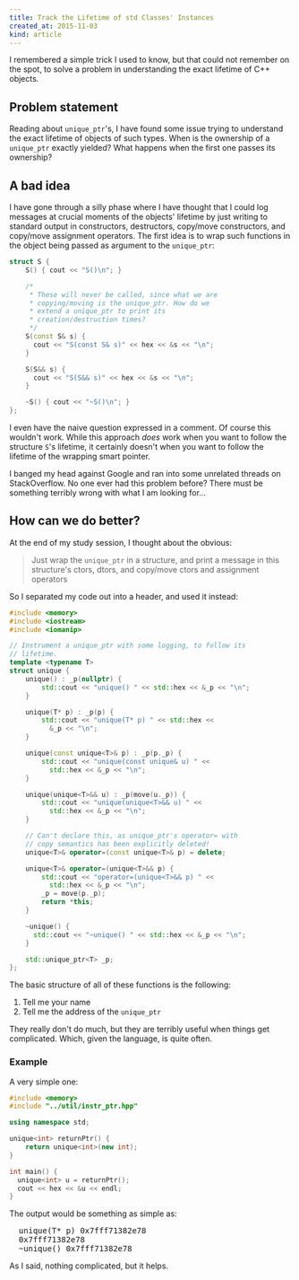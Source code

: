 ```yaml
---
title: Track the Lifetime of std Classes' Instances
created_at: 2015-11-03
kind: article
---
```


I remembered a simple trick I used to know, but that could not remember on the spot, to solve a problem in understanding the exact lifetime of C++ objects.


## Problem statement

Reading about `unique_ptr`'s, I have found some issue trying to understand the exact lifetime of objects of such types. When is the ownership of a `unique_ptr` exactly yielded? What happens when the first one passes its ownership?

## A bad idea

I have gone through a silly phase where I have thought that I could log messages at crucial moments of the objects' lifetime by just writing to standard output in constructors, destructors, copy/move constructors, and copy/move assignment operators. The first idea is to wrap such functions in the object being passed as argument to the `unique_ptr`:

~~~cpp
struct S {
    S() { cout << "S()\n"; }

    /*
     * These will never be called, since what we are
     * copying/moving is the unique_ptr. How do we
     * extend a unique_ptr to print its
     * creation/destruction times?
     */
    S(const S& s) {
      cout << "S(const S& s)" << hex << &s << "\n";
    }

    S(S&& s) {
      cout << "S(S&& s)" << hex << &s << "\n";
    }

    ~S() { cout << "~S()\n"; }
};
~~~

I even have the naive question expressed in a comment. Of course this wouldn't work. While this approach _does_ work when you want to follow the structure `S`'s lifetime, it certainly doesn't when you want to follow the lifetime of the wrapping smart pointer.

I banged my head against Google and ran into some unrelated threads on StackOverflow. No one ever had this problem before? There must be something terribly wrong with what I am looking for...

## How can we do better?

At the end of my study session, I thought about the obvious:

> Just wrap the `unique_ptr` in a structure, and print a message in this structure's ctors, dtors, and copy/move ctors and assignment operators

So I separated my code out into a header, and used it instead:

~~~cpp
#include <memory>
#include <iostream>
#include <iomanip>

// Instrument a unique_ptr with some logging, to follow its
// lifetime.
template <typename T>
struct unique {
    unique() : _p(nullptr) {
        std::cout << "unique() " << std::hex << &_p << "\n";
    }

    unique(T* p) : _p(p) {
        std::cout << "unique(T* p) " << std::hex <<
          &_p << "\n";
    }

    unique(const unique<T>& p) : _p(p._p) {
        std::cout << "unique(const unique& u) " <<
          std::hex << &_p << "\n";
    }

    unique(unique<T>&& u) : _p(move(u._p)) {
        std::cout << "unique(unique<T>&& u) " <<
          std::hex << &_p << "\n";
    }

    // Can't declare this, as unique_ptr's operator= with
    // copy semantics has been explicitly deleted!
    unique<T>& operator=(const unique<T>& p) = delete;

    unique<T>& operator=(unique<T>&& p) {
        std::cout << "operator=(unique<T>&& p) " <<
          std::hex << &_p << "\n";
        _p = move(p._p);
        return *this;
    }

    ~unique() {
      std::cout << "~unique() " << std::hex << &_p << "\n";
    }

    std::unique_ptr<T> _p;
};
~~~

The basic structure of all of these functions is the following:

1.  Tell me your name
1.  Tell me the address of the `unique_ptr`

They really don't do much, but they are terribly useful when things get complicated. Which, given the language, is quite often.

### Example

A very simple one:

~~~cpp
#include <memory>
#include "../util/instr_ptr.hpp"

using namespace std;

unique<int> returnPtr() {
    return unique<int>(new int);
}

int main() {
  unique<int> u = returnPtr();
  cout << hex << &u << endl;
}
~~~

The output would be something as simple as:

<pre>
  unique(T* p) 0x7fff71382e78
  0x7fff71382e78
  ~unique() 0x7fff71382e78
</pre>

As I said, nothing complicated, but it helps.
